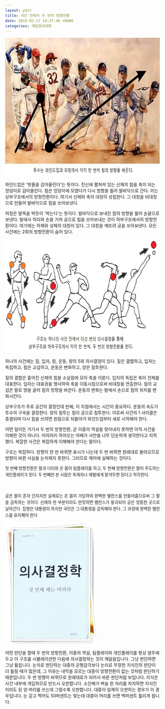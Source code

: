 ```yaml
---
layout: post
title: 사건 안에서 두 번의 방향전환
date: 2015-02-17 14:27:46 +0900
categories: 깨달음의대화
---
```



<img src="files/attach/images/198/917/566/68.jpg" alt="68.jpg" width="700" height="451" /> 

  


와인드업은 '밧줄을 감아올린다'는 뜻이다. 전신에 펼쳐져 있는 신체의 힘을 축이 되는 엉덩이로 감아올린다. 힘은 엉덩이에 모였다가 다시 방향을 틀어 발바닥으로 간다. 이는 상부구조에서의 방향전환이다. 여기서 신체와 축의 대칭이 성립한다. 그 대칭을 비대칭으로 만들어 발바닥으로 힘을 쏘아보낸다.

  


피칭은 말뚝을 박듯이 '박는다'는 뜻이다. 발바닥으로 보내진 힘의 방향을 틀어 손끝으로 보낸다. 발에서 허리와 손을 거쳐 공으로 힘을 쏘아보내는 것이 하부구조에서의 방향전환이다. 여기에는 하체와 상체의 대칭이 있다. 그 대칭을 깨뜨려 공을 쏘아보낸다. 모든 사건에는 2회의 방향전환이 숨어 있다. 

  


<img src="files/attach/images/198/917/566/69.jpg" alt="69.jpg" width="700" height="371" />

  


하나의 사건에는 질, 입자, 힘, 운동, 량의 5회 의사결정이 있다. 질은 결합하고, 입자는 독립하고, 힘은 교섭하고, 운동은 변화하고, 양은 침투한다.

  


질의 결합은 흩어진 신체의 힘을 소실점에 모아 축을 이룬다. 입자의 독립은 축이 전체를 대표한다. 입자는 대표권을 행사하여 축을 이동시킴으로써 비대칭을 연출한다. 힘의 교섭은 발로 땅을 굴러 힘의 방향을 바꾼다. 운동의 변화는 발에서 손으로 힘의 위치를 변화시킨다.

  


상부구조가 주로 공간의 결정인데 반해, 이 지점에서는 시간이 중요하다. 운동의 속도가 투수의 구속을 결정한다. 양의 침투는 힘이 공으로 침투한다. 이로써 사건의 1 사이클은 종결되며 다시 힘을 쓰려면 원점으로 되돌아가 와인드업부터 새로 시작해야 한다.

  


어떤 일이든 거기서 두 번의 방향전환, 곧 이중의 역설을 찾아내지 못하면 아직 사건을 이해한 것이 아니다. 미야자키 하야오는 아베가 사안을 너무 단순하게 생각한다고 지적했다. 복잡한 사건은 복잡하게 이해해야 한다는 말이다.

  


구조는 복잡하다. 방향이 한 번 바뀌면 표시가 나는데 두 번 바뀌면 원래대로 돌아오므로 방향이 바뀐 사실을 눈치채지 못한다. 그러므로 제어에 실패하는 것이다.

  


<p style="font-family: 바탕; font-size: 13.3333330154419px; line-height: 21px; text-align: justify;">
  첫 번째 방향전환은 팔과 다리와 온 몸이 팀플레이를 하고, 두 번째 방향전환은 팔이 주도하는 개인플레이가 된다. 두 번째만 본 사람은 독재자나 재벌에게 맡겨두면 된다고 착각한다.
</p>

<p style="font-family: 바탕; font-size: 13.3333330154419px; line-height: 21px; text-align: justify;">
  <br />
</p>

<p style="font-family: 바탕; font-size: 13.3333330154419px; line-height: 21px; text-align: justify;">
  공은 팔이 혼자 던지지만 실제로는 온 몸이 가담하여 완벽한 밸런스를 만들어줌으로써 그 팔을 감독하는 것이다. 신체의 한 부분이라도 딴짓하면 밸런스가 붕괴되어 공은 엉뚱한 곳으로 날아간다. 집행은 대통령이 하지만 국민은 그 대통령을 감독해야 한다. 그 과정에 완벽한 밸런스를 유지해야 한다.
</p>

  



<img src="files/attach/images/198/917/566/111.JPG" alt="111.JPG" width="300" height="397" />   


  


어떤 판단을 할때 두 번의 방향전환, 이중의 역설, 팀플레이와 개인플레이를 항상 염두에 두고 이 구조를 시뮬레이션한 다음에 의사결정하는 것이 깨달음입니다. 그냥 판단하면 그냥 틀립니다. 눈치로 판단하는 대중의 균형감각보다 논리로 무장한 지식인의 판단이 더 틀릴 때가 많은데, 그 이유는 내막을 모르는 대중이 방향전환이 없는 것처럼 판단하기 때문입니다. 두 번 방향이 바뀌므로 원래대로가 되어서 바른 판단처럼 보입니다. 지식은 사건 내부에 개입하므로 반드시 오판합니다. 소인배가 벼슬 한 자리를 차지하면 지식인이라도 된 양 머리를 쓰는데 그럴수록 오판합니다. 대중이 일제히 오판하는 경우가 이 경우입니다. 눈 감고 찍어도 50퍼센트는 맞는데 대중이 머리를 쓰면 백퍼센트 틀리게 됩니다.